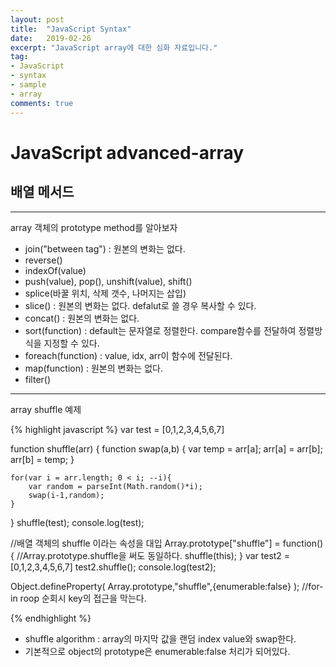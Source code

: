 ```yaml
---
layout: post
title:  "JavaScript Syntax"
date:   2019-02-26
excerpt: "JavaScript array에 대한 심화 자료입니다."
tag:
- JavaScript 
- syntax
- sample
- array
comments: true
---
```

# JavaScript advanced-array

## 배열 메서드
---
array 객체의 prototype method를 알아보자

- join("between tag") : 원본의 변화는 없다.
- reverse()
- indexOf(value)
- push(value), pop(), unshift(value), shift()
- splice(바꿀 위치, 삭제 갯수, 나머지는 삽입)
- slice() : 원본의 변화는 없다. defalut로 쓸 경우 복사할 수 있다.
- concat() : 원본의 변화는 없다.
- sort(function) : default는 문자열로 정렬한다. compare함수를 전달하여 정렬방식을 지정할 수 있다.
- foreach(function) : value, idx, arr이 함수에 전달된다.
- map(function) : 원본의 변화는 없다.
- filter()

---
array shuffle 예제

{% highlight javascript %}
var test = [0,1,2,3,4,5,6,7]

function shuffle(arr) {
	function swap(a,b) {
		var temp = arr[a];
		arr[a] = arr[b];
		arr[b] = temp;
	}
	
	for(var i = arr.length; 0 < i; --i){
		var random = parseInt(Math.random()*i);
		swap(i-1,random);
	}
}
shuffle(test);
console.log(test);

//배열 객체의 shuffle 이라는 속성을 대입
Array.prototype["shuffle"] = function(){  //Array.prototype.shuffle을 써도 동일하다.
	shuffle(this);
}
var test2 = [0,1,2,3,4,5,6,7]
test2.shuffle();
console.log(test2);

Object.defineProperty(
		Array.prototype,"shuffle",{enumerable:false}
); //for-in roop 순회시 key의 접근을 막는다.

{% endhighlight %}

- shuffle algorithm : array의 마지막 값을 랜덤 index value와 swap한다.
- 기본적으로 object의 prototype은 enumerable:false 처리가 되어있다.